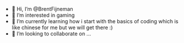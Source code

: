 - 👋 Hi, I’m @BrentFijneman
- 👀 I’m interested in gaming 
- 🌱 I’m currently learning how i start with the basics of coding which is like chinese for me but we will get there :)
- 💞️ I’m looking to collaborate on ...


<!---
BrentFijneman/BrentFijneman is a ✨ special ✨ repository because its `README.md` (this file) appears on your GitHub profile.
You can click the Preview link to take a look at your changes.
--->
